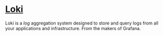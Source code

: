 # [Loki](https://grafana.com/oss/loki/)

Loki is a _log_ aggregation system designed to store and query logs from all your applications and infrastructure.
From the makers of Grafana.
